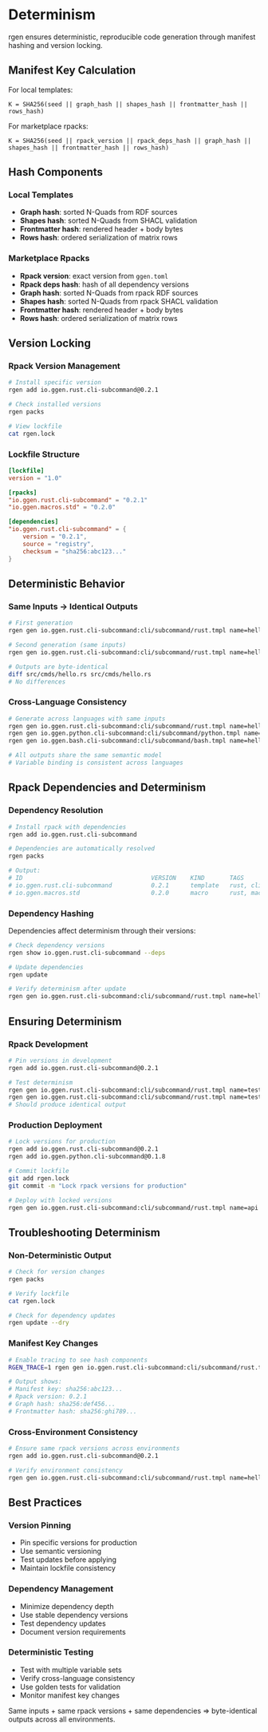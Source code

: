 # Determinism

rgen ensures deterministic, reproducible code generation through manifest hashing and version locking.

## Manifest Key Calculation

For local templates:
```
K = SHA256(seed || graph_hash || shapes_hash || frontmatter_hash || rows_hash)
```

For marketplace rpacks:
```
K = SHA256(seed || rpack_version || rpack_deps_hash || graph_hash || shapes_hash || frontmatter_hash || rows_hash)
```

## Hash Components

### Local Templates
- **Graph hash**: sorted N-Quads from RDF sources
- **Shapes hash**: sorted N-Quads from SHACL validation
- **Frontmatter hash**: rendered header + body bytes
- **Rows hash**: ordered serialization of matrix rows

### Marketplace Rpacks
- **Rpack version**: exact version from `ggen.toml`
- **Rpack deps hash**: hash of all dependency versions
- **Graph hash**: sorted N-Quads from rpack RDF sources
- **Shapes hash**: sorted N-Quads from rpack SHACL validation
- **Frontmatter hash**: rendered header + body bytes
- **Rows hash**: ordered serialization of matrix rows

## Version Locking

### Rpack Version Management

```bash
# Install specific version
rgen add io.ggen.rust.cli-subcommand@0.2.1

# Check installed versions
rgen packs

# View lockfile
cat rgen.lock
```

### Lockfile Structure

```toml
[lockfile]
version = "1.0"

[rpacks]
"io.ggen.rust.cli-subcommand" = "0.2.1"
"io.ggen.macros.std" = "0.2.0"

[dependencies]
"io.ggen.rust.cli-subcommand" = {
    version = "0.2.1",
    source = "registry",
    checksum = "sha256:abc123..."
}
```

## Deterministic Behavior

### Same Inputs → Identical Outputs

```bash
# First generation
rgen gen io.ggen.rust.cli-subcommand:cli/subcommand/rust.tmpl name=hello

# Second generation (same inputs)
rgen gen io.ggen.rust.cli-subcommand:cli/subcommand/rust.tmpl name=hello

# Outputs are byte-identical
diff src/cmds/hello.rs src/cmds/hello.rs
# No differences
```

### Cross-Language Consistency

```bash
# Generate across languages with same inputs
rgen gen io.ggen.rust.cli-subcommand:cli/subcommand/rust.tmpl name=hello
rgen gen io.ggen.python.cli-subcommand:cli/subcommand/python.tmpl name=hello
rgen gen io.ggen.bash.cli-subcommand:cli/subcommand/bash.tmpl name=hello

# All outputs share the same semantic model
# Variable binding is consistent across languages
```

## Rpack Dependencies and Determinism

### Dependency Resolution

```bash
# Install rpack with dependencies
rgen add io.ggen.rust.cli-subcommand

# Dependencies are automatically resolved
rgen packs

# Output:
# ID                                    VERSION    KIND       TAGS
# io.ggen.rust.cli-subcommand           0.2.1      template   rust, cli, clap
# io.ggen.macros.std                    0.2.0      macro      rust, macros
```

### Dependency Hashing

Dependencies affect determinism through their versions:

```bash
# Check dependency versions
rgen show io.ggen.rust.cli-subcommand --deps

# Update dependencies
rgen update

# Verify determinism after update
rgen gen io.ggen.rust.cli-subcommand:cli/subcommand/rust.tmpl name=hello --dry
```

## Ensuring Determinism

### Rpack Development

```bash
# Pin versions in development
rgen add io.ggen.rust.cli-subcommand@0.2.1

# Test determinism
rgen gen io.ggen.rust.cli-subcommand:cli/subcommand/rust.tmpl name=test1
rgen gen io.ggen.rust.cli-subcommand:cli/subcommand/rust.tmpl name=test1
# Should produce identical output
```

### Production Deployment

```bash
# Lock versions for production
rgen add io.ggen.rust.cli-subcommand@0.2.1
rgen add io.ggen.python.cli-subcommand@0.1.8

# Commit lockfile
git add rgen.lock
git commit -m "Lock rpack versions for production"

# Deploy with locked versions
rgen gen io.ggen.rust.cli-subcommand:cli/subcommand/rust.tmpl name=api
```

## Troubleshooting Determinism

### Non-Deterministic Output

```bash
# Check for version changes
rgen packs

# Verify lockfile
cat rgen.lock

# Check for dependency updates
rgen update --dry
```

### Manifest Key Changes

```bash
# Enable tracing to see hash components
RGEN_TRACE=1 rgen gen io.ggen.rust.cli-subcommand:cli/subcommand/rust.tmpl name=hello

# Output shows:
# Manifest key: sha256:abc123...
# Rpack version: 0.2.1
# Graph hash: sha256:def456...
# Frontmatter hash: sha256:ghi789...
```

### Cross-Environment Consistency

```bash
# Ensure same rpack versions across environments
rgen add io.ggen.rust.cli-subcommand@0.2.1

# Verify environment consistency
rgen gen io.ggen.rust.cli-subcommand:cli/subcommand/rust.tmpl name=hello --dry
```

## Best Practices

### Version Pinning
- Pin specific versions for production
- Use semantic versioning
- Test updates before applying
- Maintain lockfile consistency

### Dependency Management
- Minimize dependency depth
- Use stable dependency versions
- Test dependency updates
- Document version requirements

### Deterministic Testing
- Test with multiple variable sets
- Verify cross-language consistency
- Use golden tests for validation
- Monitor manifest key changes

Same inputs + same rpack versions + same dependencies ⇒ byte-identical outputs across all environments.
